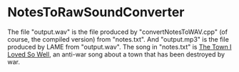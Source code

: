 # NotesToRawSoundConverter

The file "output.wav" is the file produced by "convertNotesToWAV.cpp" (of course, the compiled version) from "notes.txt". And "output.mp3" is the file produced by LAME from "output.wav". The song in "notes.txt" is [The Town I Loved So Well](https://en.wikipedia.org/wiki/The_Town_I_Loved_So_Well), an anti-war song about a town that has been destroyed by war.
